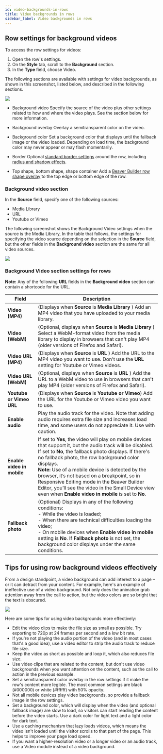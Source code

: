 ```yaml
---
id: video-backgrounds-in-rows
title: Video backgrounds in rows
sidebar_label: Video backgrounds in rows
---
```


## Row settings for background videos

To access the row settings for videos:

1. Open the row's settings.
2. On the **Style** tab, scroll to the **Background** section.
3. In the **Type** field, choose Video.

The following sections are available with settings for video backgrounds, as
shown in this screenshot, listed below, and described in the following
sections.

![](/img/row-columns-video-background-1.png)

- Background video
  Specify the source of the video plus other settings related to how and where
  the video plays. See the section below for more information.

- Background overlay
  Overlay a semitransparent color on the video.

- Background color
  Set a background color that displays until the fallback image or the video
  loaded. Depending on load time, the background color may never appear or may
  flash momentarily.

- Border
  Optional [standard border settings](basics/border.md) around the row, including [radius and shadow effects](basics/border.md).

- Top shape, bottom shape, shape container
  Add a [Beaver Builder row shape overlay](/beaver-builder/layouts/rows/row-effects/row-shape-overlays.md) to the
  top edge or bottom edge of the row.

### Background video section

In the **Source** field, specify one of the following sources:

- Media Library
- URL
- Youtube or Vimeo

The following screenshot shows the Background Video settings when the source
is the Media Library, In the table that follows, the settings for specifying
the video source depending on the selection in the **Source** field, but the
other fields in the **Background video** section are the same for all video
sources.

![](/img/row-columns-video-background-2.jpg)

### Background Video section settings for rows

**Note:** Any of the following **URL** fields in
the **Background video** section can contain a shortcode for the URL.

| Field                      | Description                                                                                                                                                                                                                                                                                                                                                                                                                                                                                            |
| -------------------------- | ------------------------------------------------------------------------------------------------------------------------------------------------------------------------------------------------------------------------------------------------------------------------------------------------------------------------------------------------------------------------------------------------------------------------------------------------------------------------------------------------------ |
| **Video (MP4)**            | (Displays when **Source** is **Media Library** ) Add an MP4 video that you have uploaded to your media library.                                                                                                                                                                                                                                                                                                                                                                                        |
| **Video (WebM)**           | (Optional, displays when **Source** is **Media Library** ) Select a WebM-format video from the media library to display in browsers that can't play MP4 (older versions of Firefox and Safari).                                                                                                                                                                                                                                                                                                        |
| **Video URL (MP4)**        | (Displays when **Source** is **URL** ) Add the URL to the MP4 video you want to use. Don't use the **URL** setting for Youtube or Vimeo videos.                                                                                                                                                                                                                                                                                                                                                        |
| **Video URL (WebM)**       | (Optional, displays when **Source** is **URL** ) Add the URL to a WebM video to use in browsers that can't play MP4 (older versions of Firefox and Safari).                                                                                                                                                                                                                                                                                                                                            |
| **Youtube or Vimeo URL**   | (Displays when **Source** is **Youtube or Vimeo**) Add the URL for the Youtube or Vimeo video you want to use.                                                                                                                                                                                                                                                                                                                                                                                         |
| **Enable audio**           | Play the audio track for the video. Note that adding audio requires extra file size and increases load time, and some users do not appreciate it. Use with caution.                                                                                                                                                                                                                                                                                                                                    |
| **Enable video in mobile** | If set to **Yes**, the video will play on mobile devices that support it, but the audio track will be disabled.<br/>If set to **No**, the fallback photo displays. If there's no fallback photo, the row background color displays.<br/> **Note:** Use of a mobile device is detected by the browser, it’s not based on a breakpoint, so in Responsive Editing mode in the Beaver Builder Editor, you’ll see the video in the Small Device view even when **Enable video in mobile** is set to **No**. |
| **Fallback photo**         | (Optional) Displays in any of the following conditions:<br/>\- While the video is loaded;<br/>\- When there are technical difficulties loading the video;<br/>\- On mobile devices when **Enable video in mobile** setting is **No**. If **Fallback photo** is not set, the background color displays under the same conditions.                                                                                                                                                                       |

## Tips for using row background videos effectively

From a design standpoint, a video background can add interest to a page – or
it can detract from your content. For example, here's an example of
ineffective use of a video background. Not only does the animation grab
attention away from the call to action, but the video colors are so bright
that the text is obscured.

![](/img/row-columns-video-background-3.gif)

Here are some tips for using video backgrounds more effectively:

- Edit the video clips to make the file size as small as possible. Try exporting to 720p at 24 frames per second and a low bit rate.
- If you're not playing the audio portion of the video (and in most cases that's a good idea), use a video editor to strip the audio track to reduce file size.
- Keep the video as short as possible and loop it, which also reduces file size.
- Use video clips that are related to the content, but don't use video backgrounds when you want attention on the content, such as the call to action in the previous example.
- Set a semitransparent color overlay in the row settings if it make the row's content more legible. The most common settings are black (#000000) or white (#ffffff) with 50% opacity.
- Not all mobile devices play video backgrounds, so provide a fallback image in the row settings.
- Set a background color, which will display when the video (and optional fallback image) are slow to load, so visitors can start reading the content before the video starts. Use a dark color for light text and a light color for dark text.
- Use a caching mechanism that lazy loads videos, which means the video isn't loaded until the visitor scrolls to that part of the page. This helps to improve your page load speed.
- If you want a higher-resolution video or a longer video or an audio track, use a Video module instead of a video background.
